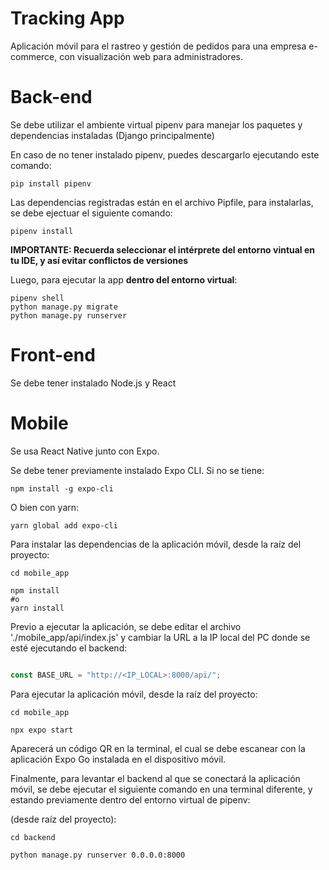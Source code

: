 # Tracking App
Aplicación móvil para el rastreo y gestión de pedidos para una empresa e-commerce, con visualización web para administradores.

# Back-end
Se debe utilizar el ambiente virtual pipenv para manejar los paquetes y dependencias instaladas (Django principalmente)

En caso de no tener instalado pipenv, puedes descargarlo ejecutando este comando:

```
pip install pipenv
```
Las dependencias registradas están en el archivo Pipfile, para instalarlas, se debe ejectuar el siguiente comando:

```
pipenv install 
```

**IMPORTANTE: Recuerda seleccionar el intérprete del entorno vintual en tu IDE, y así evitar conflictos de versiones**

Luego, para ejecutar la app **dentro del entorno virtual**:

```
pipenv shell
python manage.py migrate
python manage.py runserver
```

# Front-end
Se debe tener instalado Node.js y React

# Mobile
Se usa React Native junto con Expo.

Se debe tener previamente instalado Expo CLI. Si no se tiene: 

```
npm install -g expo-cli
```

O bien con yarn:

```
yarn global add expo-cli
```

Para instalar las dependencias de la aplicación móvil, desde la raíz del proyecto:

```
cd mobile_app

npm install
#o
yarn install
```

Previo a ejecutar la aplicación, se debe editar el archivo './mobile_app/api/index.js' y cambiar la URL a la IP local del PC donde se esté ejecutando el backend:

```javascript

const BASE_URL = "http://<IP_LOCAL>:8000/api/"; 
```

Para ejecutar la aplicación móvil, desde la raíz del proyecto:

```
cd mobile_app

npx expo start
```

Aparecerá un código QR en la terminal, el cual se debe escanear con la aplicación Expo Go instalada en el dispositivo móvil.

Finalmente, para levantar el backend al que se conectará la aplicación móvil, se debe ejecutar el siguiente comando en una terminal diferente,
y estando previamente dentro del entorno virtual de pipenv:

(desde raíz del proyecto):
```
cd backend

python manage.py runserver 0.0.0.0:8000
```


